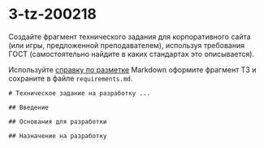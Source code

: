 # 3-tz-200218

Создайте фрагмент технического задания для корпоративного сайта (или игры, предложенной преподавателем), используя требования ГОСТ (самостоятельно найдите в каких стандартах это описывается). 

Используйте [справку по разметке](https://guides.github.com/pdfs/markdown-cheatsheet-online.pdf) Markdown оформите фрагмент ТЗ и сохраните в файле ```requirements.md```.

```
# Техническое задание на разработку ...

## Введение

## Основания для разработки 

## Назначение на разработку
```



